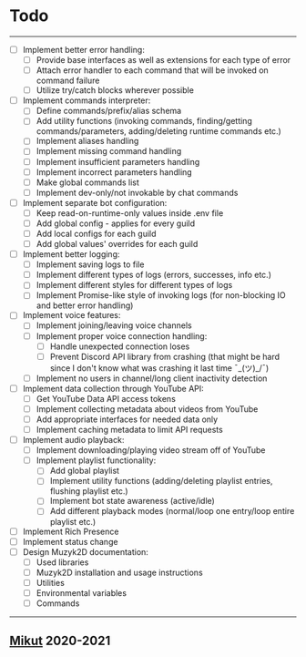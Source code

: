 # Todo

---

- [ ] Implement better error handling:
  - [ ] Provide base interfaces as well as extensions for each type of error
  - [ ] Attach error handler to each command that will be invoked on command failure
  - [ ] Utilize try/catch blocks wherever possible
- [ ] Implement commands interpreter:
  - [ ] Define commands/prefix/alias schema
  - [ ] Add utility functions (invoking commands, finding/getting commands/parameters, adding/deleting runtime commands etc.)
  - [ ] Implement aliases handling
  - [ ] Implement missing command handling
  - [ ] Implement insufficient parameters handling
  - [ ] Implement incorrect parameters handling
  - [ ] Make global commands list
  - [ ] Implement dev-only/not invokable by chat commands
- [ ] Implement separate bot configuration:
  - [ ] Keep read-on-runtime-only values inside .env file
  - [ ] Add global config - applies for every guild
  - [ ] Add local configs for each guild
  - [ ] Add global values' overrides for each guild
- [ ] Implement better logging:
  - [ ] Implement saving logs to file
  - [ ] Implement different types of logs (errors, successes, info etc.)
  - [ ] Implement different styles for different types of logs
  - [ ] Implement Promise-like style of invoking logs (for non-blocking IO and better error handling)
- [ ] Implement voice features:
  - [ ] Implement joining/leaving voice channels
  - [ ] Implement proper voice connection handling:
    - [ ] Handle unexpected connection loses
    - [ ] Prevent Discord API library from crashing (that might be hard since I don't know what was crashing it last time ¯\_(ツ)_/¯)
  - [ ] Implement no users in channel/long client inactivity detection
- [ ] Implement data collection through YouTube API:
  - [ ] Get YouTube Data API access tokens
  - [ ] Implement collecting metadata about videos from YouTube
  - [ ] Add appropriate interfaces for needed data only
  - [ ] Implement caching metadata to limit API requests
- [ ] Implement audio playback:
  - [ ] Implement downloading/playing video stream off of YouTube
  - [ ] Implement playlist functionality:
    - [ ] Add global playlist
    - [ ] Implement utility functions (adding/deleting playlist entries, flushing playlist etc.)
    - [ ] Implement bot state awareness (active/idle)
    - [ ] Add different playback modes (normal/loop one entry/loop entire playlist etc.)
- [ ] Implement Rich Presence
- [ ] Implement status change
- [ ] Design Muzyk2D documentation:
  - [ ] Used libraries
  - [ ] Muzyk2D installation and usage instructions
  - [ ] Utilities
  - [ ] Environmental variables
  - [ ] Commands

---

## [Mikut](https://mikut.dev) 2020-2021